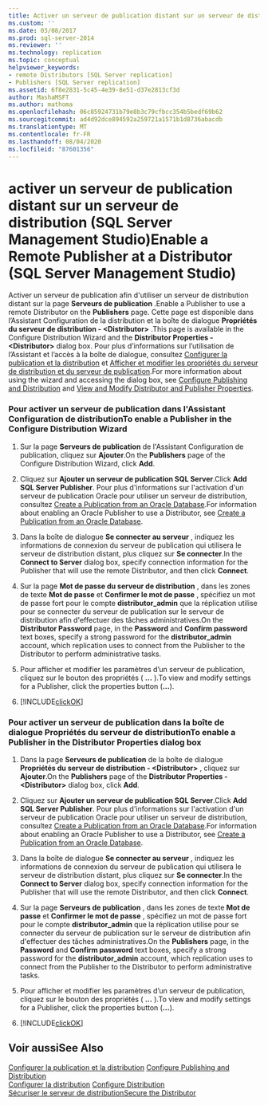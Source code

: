 ```yaml
---
title: Activer un serveur de publication distant sur un serveur de distribution (SQL Server Management Studio) | Microsoft Docs
ms.custom: ''
ms.date: 03/08/2017
ms.prod: sql-server-2014
ms.reviewer: ''
ms.technology: replication
ms.topic: conceptual
helpviewer_keywords:
- remote Distributors [SQL Server replication]
- Publishers [SQL Server replication]
ms.assetid: 6f8e2831-5c45-4e39-8e51-d37e2813cf3d
author: MashaMSFT
ms.author: mathoma
ms.openlocfilehash: 06c85924731b79e8b3c79cfbcc354b5bedf69b62
ms.sourcegitcommit: ad4d92dce894592a259721a1571b1d8736abacdb
ms.translationtype: MT
ms.contentlocale: fr-FR
ms.lasthandoff: 08/04/2020
ms.locfileid: "87601356"
---
```

# <a name="enable-a-remote-publisher-at-a-distributor-sql-server-management-studio"></a><span data-ttu-id="3832c-102">activer un serveur de publication distant sur un serveur de distribution (SQL Server Management Studio)</span><span class="sxs-lookup"><span data-stu-id="3832c-102">Enable a Remote Publisher at a Distributor (SQL Server Management Studio)</span></span>
  <span data-ttu-id="3832c-103">Activer un serveur de publication afin d'utiliser un serveur de distribution distant sur la page **Serveurs de publication** .</span><span class="sxs-lookup"><span data-stu-id="3832c-103">Enable a Publisher to use a remote Distributor on the **Publishers** page.</span></span> <span data-ttu-id="3832c-104">Cette page est disponible dans l’Assistant Configuration de la distribution et la boîte de dialogue **Propriétés du serveur de distribution - \<Distributor>** .</span><span class="sxs-lookup"><span data-stu-id="3832c-104">This page is available in the Configure Distribution Wizard and the **Distributor Properties - \<Distributor>** dialog box.</span></span> <span data-ttu-id="3832c-105">Pour plus d’informations sur l’utilisation de l’Assistant et l’accès à la boîte de dialogue, consultez [Configurer la publication et la distribution](configure-publishing-and-distribution.md) et [Afficher et modifier les propriétés du serveur de distribution et du serveur de publication](view-and-modify-distributor-and-publisher-properties.md).</span><span class="sxs-lookup"><span data-stu-id="3832c-105">For more information about using the wizard and accessing the dialog box, see [Configure Publishing and Distribution](configure-publishing-and-distribution.md) and [View and Modify Distributor and Publisher Properties](view-and-modify-distributor-and-publisher-properties.md).</span></span>  
  
### <a name="to-enable-a-publisher-in-the-configure-distribution-wizard"></a><span data-ttu-id="3832c-106">Pour activer un serveur de publication dans l'Assistant Configuration de distribution</span><span class="sxs-lookup"><span data-stu-id="3832c-106">To enable a Publisher in the Configure Distribution Wizard</span></span>  
  
1.  <span data-ttu-id="3832c-107">Sur la page **Serveurs de publication** de l'Assistant Configuration de publication, cliquez sur **Ajouter**.</span><span class="sxs-lookup"><span data-stu-id="3832c-107">On the **Publishers** page of the Configure Distribution Wizard, click **Add**.</span></span>  
  
2.  <span data-ttu-id="3832c-108">Cliquez sur **Ajouter un serveur de publication SQL Server**.</span><span class="sxs-lookup"><span data-stu-id="3832c-108">Click **Add SQL Server Publisher**.</span></span> <span data-ttu-id="3832c-109">Pour plus d'informations sur l'activation d'un serveur de publication Oracle pour utiliser un serveur de distribution, consultez [Create a Publication from an Oracle Database](publish/create-a-publication-from-an-oracle-database.md).</span><span class="sxs-lookup"><span data-stu-id="3832c-109">For information about enabling an Oracle Publisher to use a Distributor, see [Create a Publication from an Oracle Database](publish/create-a-publication-from-an-oracle-database.md).</span></span>  
  
3.  <span data-ttu-id="3832c-110">Dans la boîte de dialogue **Se connecter au serveur** , indiquez les informations de connexion du serveur de publication qui utilisera le serveur de distribution distant, plus cliquez sur **Se connecter**.</span><span class="sxs-lookup"><span data-stu-id="3832c-110">In the **Connect to Server** dialog box, specify connection information for the Publisher that will use the remote Distributor, and then click **Connect**.</span></span>  
  
4.  <span data-ttu-id="3832c-111">Sur la page **Mot de passe du serveur de distribution** , dans les zones de texte **Mot de passe** et **Confirmer le mot de passe** , spécifiez un mot de passe fort pour le compte **distributor_admin** que la réplication utilise pour se connecter du serveur de publication sur le serveur de distribution afin d'effectuer des tâches administratives.</span><span class="sxs-lookup"><span data-stu-id="3832c-111">On the **Distributor Password** page, in the **Password** and **Confirm password** text boxes, specify a strong password for the **distributor_admin** account, which replication uses to connect from the Publisher to the Distributor to perform administrative tasks.</span></span>  
  
5.  <span data-ttu-id="3832c-112">Pour afficher et modifier les paramètres d’un serveur de publication, cliquez sur le bouton des propriétés ( **...** ).</span><span class="sxs-lookup"><span data-stu-id="3832c-112">To view and modify settings for a Publisher, click the properties button (**...**).</span></span>  
  
6.  [!INCLUDE[clickOK](../../includes/clickok-md.md)]  
  
### <a name="to-enable-a-publisher-in-the-distributor-properties-dialog-box"></a><span data-ttu-id="3832c-113">Pour activer un serveur de publication dans la boîte de dialogue Propriétés du serveur de distribution</span><span class="sxs-lookup"><span data-stu-id="3832c-113">To enable a Publisher in the Distributor Properties dialog box</span></span>  
  
1.  <span data-ttu-id="3832c-114">Dans la page **Serveurs de publication** de la boîte de dialogue **Propriétés du serveur de distribution - \<Distributor>** , cliquez sur **Ajouter**.</span><span class="sxs-lookup"><span data-stu-id="3832c-114">On the **Publishers** page of the **Distributor Properties - \<Distributor>** dialog box, click **Add**.</span></span>  
  
2.  <span data-ttu-id="3832c-115">Cliquez sur **Ajouter un serveur de publication SQL Server**.</span><span class="sxs-lookup"><span data-stu-id="3832c-115">Click **Add SQL Server Publisher**.</span></span> <span data-ttu-id="3832c-116">Pour plus d'informations sur l'activation d'un serveur de publication Oracle pour utiliser un serveur de distribution, consultez [Create a Publication from an Oracle Database](publish/create-a-publication-from-an-oracle-database.md).</span><span class="sxs-lookup"><span data-stu-id="3832c-116">For information about enabling an Oracle Publisher to use a Distributor, see [Create a Publication from an Oracle Database](publish/create-a-publication-from-an-oracle-database.md).</span></span>  
  
3.  <span data-ttu-id="3832c-117">Dans la boîte de dialogue **Se connecter au serveur** , indiquez les informations de connexion du serveur de publication qui utilisera le serveur de distribution distant, plus cliquez sur **Se connecter**.</span><span class="sxs-lookup"><span data-stu-id="3832c-117">In the **Connect to Server** dialog box, specify connection information for the Publisher that will use the remote Distributor, and then click **Connect**.</span></span>  
  
4.  <span data-ttu-id="3832c-118">Sur la page **Serveurs de publication** , dans les zones de texte **Mot de passe** et **Confirmer le mot de passe** , spécifiez un mot de passe fort pour le compte **distributor_admin** que la réplication utilise pour se connecter du serveur de publication sur le serveur de distribution afin d'effectuer des tâches administratives.</span><span class="sxs-lookup"><span data-stu-id="3832c-118">On the **Publishers** page, in the **Password** and **Confirm password** text boxes, specify a strong password for the **distributor_admin** account, which replication uses to connect from the Publisher to the Distributor to perform administrative tasks.</span></span>  
  
5.  <span data-ttu-id="3832c-119">Pour afficher et modifier les paramètres d’un serveur de publication, cliquez sur le bouton des propriétés ( **...** ).</span><span class="sxs-lookup"><span data-stu-id="3832c-119">To view and modify settings for a Publisher, click the properties button (**...**).</span></span>  
  
6.  [!INCLUDE[clickOK](../../includes/clickok-md.md)]  
  
## <a name="see-also"></a><span data-ttu-id="3832c-120">Voir aussi</span><span class="sxs-lookup"><span data-stu-id="3832c-120">See Also</span></span>  
 <span data-ttu-id="3832c-121">[Configurer la publication et la distribution](configure-publishing-and-distribution.md) </span><span class="sxs-lookup"><span data-stu-id="3832c-121">[Configure Publishing and Distribution](configure-publishing-and-distribution.md) </span></span>  
 <span data-ttu-id="3832c-122">[Configurer la distribution](configure-distribution.md) </span><span class="sxs-lookup"><span data-stu-id="3832c-122">[Configure Distribution](configure-distribution.md) </span></span>  
 [<span data-ttu-id="3832c-123">Sécuriser le serveur de distribution</span><span class="sxs-lookup"><span data-stu-id="3832c-123">Secure the Distributor</span></span>](security/secure-the-distributor.md)  
  
  
